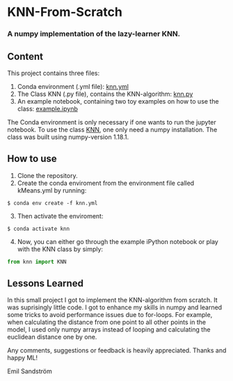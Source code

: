 # KNN-From-Scratch
### A numpy implementation of the lazy-learner KNN.

## Content
This project contains three files:
1. Conda environment (.yml file): [knn.yml](https://github.com/EmpanS/KNN-From-Scratch/blob/master/knn.yml)
2. The Class KNN (.py file), contains the KNN-algorithm: [knn.py](https://github.com/EmpanS/KNN-From-Scratch/blob/master/knn.py)
3. An example notebook, containing two toy examples on how to use the class: [example.ipynb](https://github.com/EmpanS/KNN-From-Scratch/blob/master/example.ipynb)

The Conda environment is only necessary if one wants to run the jupyter notebook. To use the class [KNN](https://github.com/EmpanS/KNN-From-Scratch/blob/master/knn.py), one only need a numpy installation. The class was built using numpy-version 1.18.1.

## How to use
1. Clone the repository.
2. Create the conda enviroment from the environment file called kMeans.yml by running:
```console
$ conda env create -f knn.yml
```
3. Then activate the enviroment:
```console
$ conda activate knn
```
4. Now, you can either go through the example iPython notebook or play with the KNN class by simply:
```python
from knn import KNN
```

## Lessons Learned
In this small project I got to implement the KNN-algorithm from scratch. It was suprisingly little code. I got to enhance my skills in numpy and learned some tricks to avoid performance issues due to for-loops. For example, when calculating the distance from one point to all other points in the model, I used only numpy arrays instead of looping and calculating the euclidean distance one by one.

Any comments, suggestions or feedback is heavily appreciated. Thanks and happy ML!

Emil Sandström
